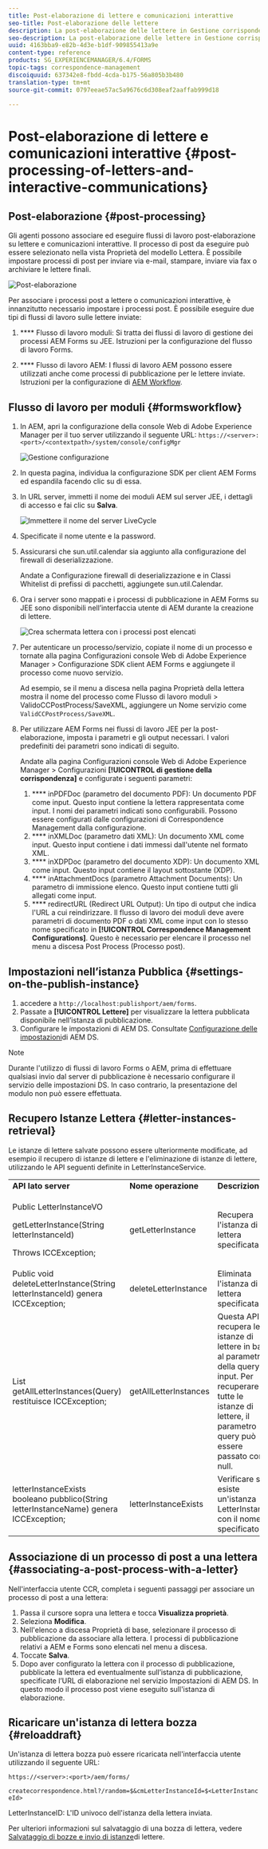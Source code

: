 ```yaml
---
title: Post-elaborazione di lettere e comunicazioni interattive
seo-title: Post-elaborazione delle lettere
description: La post-elaborazione delle lettere in Gestione corrispondenza consente di creare processi di pubblicazione AEM e Forms, come la stampa e l’e-mail, e di integrarli con le lettere.
seo-description: La post-elaborazione delle lettere in Gestione corrispondenza consente di creare processi di pubblicazione AEM e Forms, come la stampa e l’e-mail, e di integrarli con le lettere.
uuid: 4163bba9-e82b-4d3e-b1df-909855413a9e
content-type: reference
products: SG_EXPERIENCEMANAGER/6.4/FORMS
topic-tags: correspondence-management
discoiquuid: 637342e8-fbdd-4cda-b175-56a805b3b480
translation-type: tm+mt
source-git-commit: 0797eeae57ac5a9676c6d308eaf2aaffab999d18

---
```



# Post-elaborazione di lettere e comunicazioni interattive {#post-processing-of-letters-and-interactive-communications}

## Post-elaborazione {#post-processing}

Gli agenti possono associare ed eseguire flussi di lavoro post-elaborazione su lettere e comunicazioni interattive. Il processo di post da eseguire può essere selezionato nella vista Proprietà del modello Lettera. È possibile impostare processi di post per inviare via e-mail, stampare, inviare via fax o archiviare le lettere finali.

![Post-elaborazione](assets/ppoverview.png)

Per associare i processi post a lettere o comunicazioni interattive, è innanzitutto necessario impostare i processi post. È possibile eseguire due tipi di flussi di lavoro sulle lettere inviate:

1. **** Flusso di lavoro moduli: Si tratta dei flussi di lavoro di gestione dei processi AEM Forms su JEE. Istruzioni per la configurazione del flusso di lavoro [](/help/forms/using/submit-letter-topostprocess.md#main-pars-header-3)Forms.

1. **** Flusso di lavoro AEM: I flussi di lavoro AEM possono essere utilizzati anche come processi di pubblicazione per le lettere inviate. Istruzioni per la configurazione di [AEM Workflow](/help/forms/using/aem-forms-workflow.md).

## Flusso di lavoro per moduli {#formsworkflow}

1. In AEM, apri la configurazione della console Web di Adobe Experience Manager per il tuo server utilizzando il seguente URL: `https://<server>:<port>/<contextpath>/system/console/configMgr`

   ![Gestione configurazione](assets/2configmanager-1.png)

1. In questa pagina, individua la configurazione SDK per client AEM Forms ed espandila facendo clic su di essa.
1. In URL server, immetti il nome dei moduli AEM sul server JEE, i dettagli di accesso e fai clic su **Salva**.

   ![Immettere il nome del server LiveCycle](assets/1cofigmanager.png)

1. Specificate il nome utente e la password.
1. Assicurarsi che sun.util.calendar sia aggiunto alla configurazione del firewall di deserializzazione.

   Andate a Configurazione firewall di deserializzazione e in Classi Whitelist di prefissi di pacchetti, aggiungete sun.util.Calendar.

1. Ora i server sono mappati e i processi di pubblicazione in AEM Forms su JEE sono disponibili nell’interfaccia utente di AEM durante la creazione di lettere.

   ![Crea schermata lettera con i processi post elencati](assets/0configmanager.png)

1. Per autenticare un processo/servizio, copiate il nome di un processo e tornate alla pagina Configurazioni console Web di Adobe Experience Manager > Configurazione SDK client AEM Forms e aggiungete il processo come nuovo servizio.

   Ad esempio, se il menu a discesa nella pagina Proprietà della lettera mostra il nome del processo come Flusso di lavoro moduli > ValidoCCPostProcess/SaveXML, aggiungere un Nome servizio come `ValidCCPostProcess/SaveXML`.

1. Per utilizzare AEM Forms nei flussi di lavoro JEE per la post-elaborazione, imposta i parametri e gli output necessari. I valori predefiniti dei parametri sono indicati di seguito.

   Andate alla pagina Configurazioni console Web di Adobe Experience Manager > Configurazioni **[!UICONTROL di gestione della corrispondenza]** e configurate i seguenti parametri:

   1. **** inPDFDoc (parametro del documento PDF): Un documento PDF come input. Questo input contiene la lettera rappresentata come input. I nomi dei parametri indicati sono configurabili. Possono essere configurati dalle configurazioni di Correspondence Management dalla configurazione.
   1. **** inXMLDoc (parametro dati XML): Un documento XML come input. Questo input contiene i dati immessi dall&#39;utente nel formato XML.
   1. **** inXDPDoc (parametro del documento XDP): Un documento XML come input. Questo input contiene il layout sottostante (XDP).
   1. **** inAttachmentDocs (parametro Attachment Documents): Un parametro di immissione elenco. Questo input contiene tutti gli allegati come input.
   1. **** redirectURL (Redirect URL Output): Un tipo di output che indica l&#39;URL a cui reindirizzare.
   Il flusso di lavoro dei moduli deve avere parametri di documento PDF o dati XML come input con lo stesso nome specificato in **[!UICONTROL Correspondence Management Configurations]**. Questo è necessario per elencare il processo nel menu a discesa Post Process (Processo post).

## Impostazioni nell’istanza Pubblica {#settings-on-the-publish-instance}

1. accedere a `http://localhost:publishport/aem/forms`.
1. Passate a **[!UICONTROL Lettere]** per visualizzare la lettera pubblicata disponibile nell’istanza di pubblicazione.
1. Configurare le impostazioni di AEM DS. Consultate [Configurazione delle impostazioni](/help/forms/using/configuring-the-processing-server-url-.md)di AEM DS.

>[!NOTE]
>
>Durante l&#39;utilizzo di flussi di lavoro Forms o AEM, prima di effettuare qualsiasi invio dal server di pubblicazione è necessario configurare il servizio delle impostazioni DS. In caso contrario, la presentazione del modulo non può essere effettuata.

## Recupero Istanze Lettera {#letter-instances-retrieval}

Le istanze di lettere salvate possono essere ulteriormente modificate, ad esempio il recupero di istanze di lettere e l&#39;eliminazione di istanze di lettere, utilizzando le API seguenti definite in LetterInstanceService.

<table> 
 <tbody> 
  <tr> 
   <td><strong>API lato server</strong></td> 
   <td><strong>Nome operazione</strong></td> 
   <td><strong>Descrizione</strong></td> 
  </tr> 
  <tr> 
   <td><p>Public LetterInstanceVO</p> <p>getLetterInstance(String letterInstanceId)</p> <p>Throws ICCException; </p> </td> 
   <td>getLetterInstance</td> 
   <td>Recupera l'istanza di lettera specificata </td> 
  </tr> 
  <tr> 
   <td>Public void deleteLetterInstance(String letterInstanceId) genera ICCException; </td> 
   <td>deleteLetterInstance </td> 
   <td>Eliminata l'istanza di lettera specificata </td> 
  </tr> 
  <tr> 
   <td>List getAllLetterInstances(Query) restituisce ICCException; </td> 
   <td>getAllLetterInstances </td> 
   <td>Questa API recupera le istanze di lettere in base al parametro della query di input. Per recuperare tutte le istanze di lettere, il parametro query può essere passato come null.<br /> </td> 
  </tr> 
  <tr> 
   <td>letterInstanceExists booleano pubblico(String letterInstanceName) genera ICCException; </td> 
   <td>letterInstanceExists </td> 
   <td>Verificare se esiste un'istanza LetterInstance con il nome specificato </td> 
  </tr> 
 </tbody> 
</table>

## Associazione di un processo di post a una lettera {#associating-a-post-process-with-a-letter}

Nell&#39;interfaccia utente CCR, completa i seguenti passaggi per associare un processo di post a una lettera:

1. Passa il cursore sopra una lettera e tocca **Visualizza proprietà**.
1. Seleziona **Modifica**.
1. Nell&#39;elenco a discesa Proprietà di base, selezionare il processo di pubblicazione da associare alla lettera. I processi di pubblicazione relativi a AEM e Forms sono elencati nel menu a discesa.
1. Toccate **Salva**.
1. Dopo aver configurato la lettera con il processo di pubblicazione, pubblicate la lettera ed eventualmente sull’istanza di pubblicazione, specificate l’URL di elaborazione nel servizio Impostazioni di AEM DS. In questo modo il processo post viene eseguito sull&#39;istanza di elaborazione.

## Ricaricare un&#39;istanza di lettera bozza {#reloaddraft}

Un&#39;istanza di lettera bozza può essere ricaricata nell&#39;interfaccia utente utilizzando il seguente URL:

`https://<server>:<port>/aem/forms/`

`createcorrespondence.html?/random=$&cmLetterInstanceId=$<LetterInstanceId>`

LetterInstanceID: L&#39;ID univoco dell&#39;istanza della lettera inviata.

Per ulteriori informazioni sul salvataggio di una bozza di lettera, vedere [Salvataggio di bozze e invio di istanze](/help/forms/using/create-correspondence.md#savingdrafts)di lettere.
